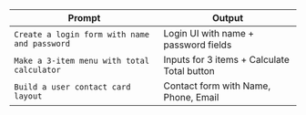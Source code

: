 | Prompt                                       | Output                                      |
| -------------------------------------------- | ------------------------------------------- |
| `Create a login form with name and password` | Login UI with name + password fields        |
| `Make a 3-item menu with total calculator`   | Inputs for 3 items + Calculate Total button |
| `Build a user contact card layout`           | Contact form with Name, Phone, Email        |
